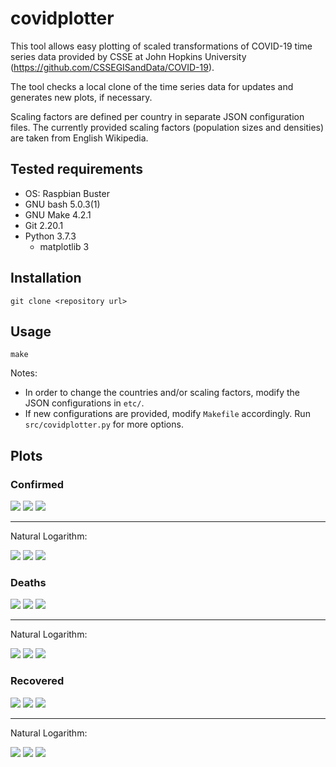 # covidplotter

This tool allows easy plotting of scaled transformations of COVID-19 time series data provided by CSSE at John Hopkins University (<https://github.com/CSSEGISandData/COVID-19>).

The tool checks a local clone of the time series data for updates and generates new plots, if necessary.

Scaling factors are defined per country in separate JSON configuration files.
The currently provided scaling factors (population sizes and densities) are taken from English Wikipedia.

## Tested requirements

- OS: Raspbian Buster
- GNU bash 5.0.3(1)
- GNU Make 4.2.1
- Git 2.20.1
- Python 3.7.3
    - matplotlib 3

## Installation

```
git clone <repository url>
```

## Usage

```
make
```

Notes:

- In order to change the countries and/or scaling factors, modify the JSON configurations in `etc/`.
- If new configurations are provided, modify `Makefile` accordingly. Run `src/covidplotter.py` for more options.

## Plots

### Confirmed

![](out/time_series_covid19_confirmed_global.png)
![](out/time_series_covid19_confirmed_global.@population.png)
![](out/time_series_covid19_confirmed_global.@density.png)

---

Natural Logarithm:

![](out/time_series_covid19_confirmed_global.@log.png)
![](out/time_series_covid19_confirmed_global.@population@log.png)
![](out/time_series_covid19_confirmed_global.@density@log.png)

### Deaths

![](out/time_series_covid19_deaths_global.png)
![](out/time_series_covid19_deaths_global.@population.png)
![](out/time_series_covid19_deaths_global.@density.png)

---

Natural Logarithm:

![](out/time_series_covid19_deaths_global.@log.png)
![](out/time_series_covid19_deaths_global.@population@log.png)
![](out/time_series_covid19_deaths_global.@density@log.png)

### Recovered

![](out/time_series_covid19_recovered_global.png)
![](out/time_series_covid19_recovered_global.@population.png)
![](out/time_series_covid19_recovered_global.@density.png)

---

Natural Logarithm:

![](out/time_series_covid19_recovered_global.@log.png)
![](out/time_series_covid19_recovered_global.@population@log.png)
![](out/time_series_covid19_recovered_global.@density@log.png)
